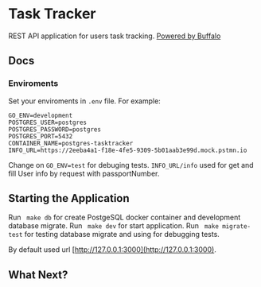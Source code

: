 # Task Tracker

REST API application for users task tracking.
[Powered by Buffalo](http://gobuffalo.io)

## Docs



### Enviroments

Set your enviroments in ```.env``` file. For example:
```
GO_ENV=development
POSTGRES_USER=postgres
POSTGRES_PASSWORD=postgres
POSTGRES_PORT=5432
CONTAINER_NAME=postgres-tasktracker
INFO_URL=https://2eeba4a1-f18e-4fe5-9309-5b01aab3e99d.mock.pstmn.io
```

Change on ```GO_ENV=test``` for debuging tests.
```INFO_URL/info``` used for get and fill User info by request with passportNumber.

## Starting the Application

Run ``` make db``` for create PostgeSQL docker container and development database migrate.
Run ``` make dev``` for start application.
Run ``` make migrate-test``` for testing database migrate and using for debugging tests.

By default used url [http://127.0.0.1:3000](http://127.0.0.1:3000).



## What Next?




<!-- {"people":
    {
        "name": "Иван",
        "surname": "Иванов",
        "patronymic": "Иванович",
        "address": "г. Москва, ул. Ленина, д. 5, кв. 1"
    }
} -->